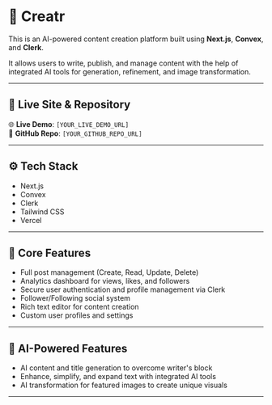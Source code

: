 # 🤖 Creatr

This is an AI-powered content creation platform built using **Next.js**, **Convex**, and **Clerk**.

It allows users to write, publish, and manage content with the help of integrated AI tools for generation, refinement, and image transformation.

---

## 🔗 Live Site & Repository

🌐 **Live Demo**: `[YOUR_LIVE_DEMO_URL]`
<br>
📁 **GitHub Repo**: `[YOUR_GITHUB_REPO_URL]`

---

## ⚙️ Tech Stack

- Next.js
- Convex
- Clerk
- Tailwind CSS
- Vercel

---

## 🚀 Core Features

- Full post management (Create, Read, Update, Delete)
- Analytics dashboard for views, likes, and followers
- Secure user authentication and profile management via Clerk
- Follower/Following social system
- Rich text editor for content creation
- Custom user profiles and settings

---

## 🤖 AI-Powered Features

- AI content and title generation to overcome writer's block
- Enhance, simplify, and expand text with integrated AI tools
- AI transformation for featured images to create unique visuals

---
